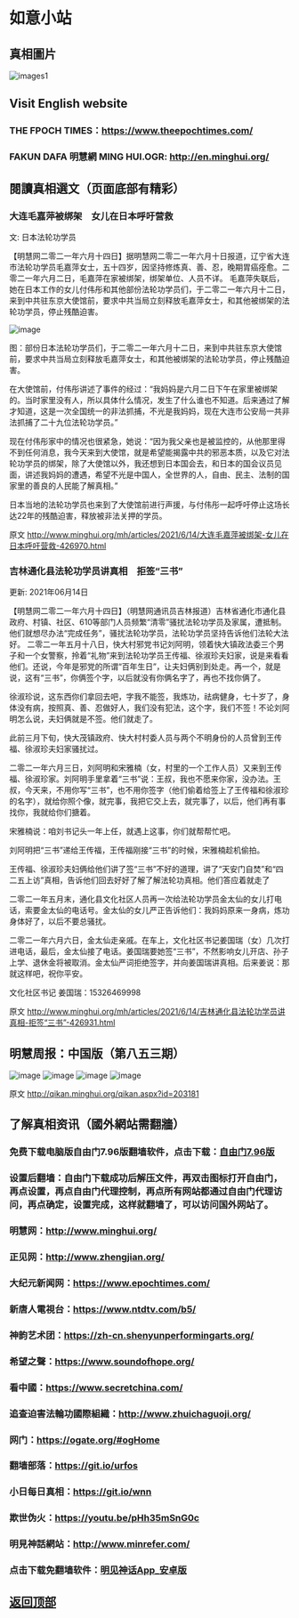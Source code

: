 # 如意小站

## 真相圖片

![images1](https://user-images.githubusercontent.com/79625284/121987531-3bc8c280-cdcb-11eb-97a1-f6f13f0d4ca1.jpg)

## Visit English website

### THE FPOCH TIMES：https://www.theepochtimes.com/

### FAKUN DAFA 明慧網 MING HUI.OGR: http://en.minghui.org/

## 閱讀真相選文（页面底部有精彩）

### 大连毛嘉萍被绑架　女儿在日本呼吁营救

文: 日本法轮功学员 

【明慧网二零二一年六月十四日】据明慧网二零二一年六月十日报道，辽宁省大连市法轮功学员毛嘉萍女士，五十四岁，因坚持修炼真、善、忍，晚期胃癌痊愈。二零二一年六月二日，毛嘉萍在家被绑架，绑架单位、人员不详。
毛嘉萍失联后，她在日本工作的女儿付伟彤和其他部份法轮功学员们，于二零二一年六月十二日，来到中共驻东京大使馆前，要求中共当局立刻释放毛嘉萍女士，和其他被绑架的法轮功学员，停止残酷迫害。

![image](https://user-images.githubusercontent.com/79625284/121871706-fd81c380-cd36-11eb-88c4-7978a24c49d3.png)

图：部份日本法轮功学员们，于二零二一年六月十二日，来到中共驻东京大使馆前，要求中共当局立刻释放毛嘉萍女士，和其他被绑架的法轮功学员，停止残酷迫害。

在大使馆前，付伟彤讲述了事件的经过：“我妈妈是六月二日下午在家里被绑架的。当时家里没有人，所以具体什么情况，发生了什么谁也不知道。后来通过了解才知道，这是一次全国统一的非法抓捕，不光是我妈妈，现在大连市公安局一共非法抓捕了二十九位法轮功学员。”

现在付伟彤家中的情况也很紧急，她说：“因为我父亲也是被监控的，从他那里得不到任何消息，我今天来到大使馆，就是希望能揭露中共的邪恶本质，以及它对法轮功学员的绑架，除了大使馆以外，我还想到日本国会去，和日本的国会议员见面，讲述我妈妈的遭遇，希望不光是中国人，全世界的人，自由、民主、法制的国家里的善良的人民能了解真相。”

日本当地的法轮功学员也来到了大使馆前进行声援，与付伟彤一起呼吁停止这场长达22年的残酷迫害，释放被非法关押的学员。

原文 http://www.minghui.org/mh/articles/2021/6/14/大连毛嘉萍被绑架-女儿在日本呼吁营救-426970.html

### 吉林通化县法轮功学员讲真相　拒签“三书”

更新: 2021年06月14日

【明慧网二零二一年六月十四日】（明慧网通讯员吉林报道）吉林省通化市通化县政府、村镇、社区、610等部门人员频繁“清零”骚扰法轮功学员及家属，遭抵制。他们就想尽办法“完成任务”，骚扰法轮功学员，法轮功学员坚持告诉他们法轮大法好。
二零二一年五月十八日，快大村邪党书记刘阿明，领着快大镇政法委三个男子和一个女警察，拎着“礼物”来到法轮功学员王传福、徐淑珍夫妇家，说是来看看他们。还说，今年是邪党的所谓“百年生日”，让夫妇俩别到处走。再一个，就是说，这有“三书”，你俩签个字，以后就没有你俩名字了，再也不找你俩了。

徐淑珍说，这东西你们拿回去吧，字我不能签，我炼功，祛病健身，七十岁了，身体没有病，按照真、善、忍做好人，我们没有犯法，这个字，我们不签！不论刘阿明怎么说，夫妇俩就是不签。他们就走了。

此前三月下旬，快大茂镇政府、快大村村委人员与两个不明身份的人员曾到王传福、徐淑珍夫妇家骚扰过。

二零二一年六月三日，刘阿明和宋雅楠（女，村里的一个工作人员）又来到王传福、徐淑珍家。刘阿明手里拿着“三书”说：王叔，我也不愿来你家，没办法。王叔，今天来，不用你写“三书”，也不用你签字（他们偷着给签上了王传福和徐淑珍的名字），就给你照个像，就完事，我把它交上去，就完事了，以后，他们再有事找你，我就给你们搪着。

宋雅楠说：咱刘书记头一年上任，就遇上这事，你们就帮帮忙吧。

刘阿明把“三书”递给王传福，王传福刚接“三书”的时候，宋雅楠趁机偷拍。

王传福、徐淑珍夫妇俩给他们讲了签“三书”不好的道理，讲了“天安门自焚”和“四二五上访”真相，告诉他们回去好好了解了解法轮功真相。他们答应着就走了

二零二一年五月末，通化县文化社区人员再一次给法轮功学员金太仙的女儿打电话，索要金太仙的电话号。金太仙的女儿严正告诉他们：我妈妈原来一身病，炼功身体好了，以后不要总骚扰。

二零二一年六月六日，金太仙走亲戚。在车上，文化社区书记姜国瑞（女）几次打进电话，最后，金太仙接了电话。姜国瑞要她签“三书”，不然影响女儿开店、孙子上学、退休金将被取消。金太仙严词拒绝签字，并向姜国瑞讲真相。后来姜说：那就这样吧，祝你平安。

文化社区书记 姜国瑞：15326469998

原文 http://www.minghui.org/mh/articles/2021/6/14/吉林通化县法轮功学员讲真相-拒签“三书”-426931.html

## 明慧周报：中国版（第八五三期）

![image](https://user-images.githubusercontent.com/79625284/121652816-a11c6b00-cace-11eb-871f-30ee8801a335.png)
![image](https://user-images.githubusercontent.com/79625284/121652885-b396a480-cace-11eb-8c89-1af88646d470.png)
![image](https://user-images.githubusercontent.com/79625284/121652942-c315ed80-cace-11eb-84cc-0d3e8d844019.png)
![image](https://user-images.githubusercontent.com/79625284/121653012-d4f79080-cace-11eb-9fd8-73f7dc069e9c.png)

原文 http://qikan.minghui.org/qikan.aspx?id=203181

## 了解真相资讯（國外網站需翻牆）

### 免费下载电脑版自由门7.96版翻墙软件，点击下载：[自由门7.96版](https://github.com/pinhe91/tuiguang/files/6643781/fg796r.zip)

### 设置后翻墙：自由门下载成功后解压文件，再双击图标打开自由门，再点设置，再点自由门代理控制，再点所有网站都通过自由门代理访问，再点确定，设置完成，这样就翻墙了，可以访问国外网站了。

### 明慧网：http://www.minghui.org/

### 正见网：http://www.zhengjian.org/

### 大纪元新闻网：https://www.epochtimes.com/

### 新唐人電視台：https://www.ntdtv.com/b5/

### 神韵艺术团：https://zh-cn.shenyunperformingarts.org/

### 希望之聲：https://www.soundofhope.org/

### 看中國：https://www.secretchina.com/

### 追查迫害法輪功國際組織：http://www.zhuichaguoji.org/

### 网门：https://ogate.org/#ogHome

### 翻墙部落：https://git.io/urfos

### 小日每日真相：https://git.io/wnn

### 欺世伪火：https://youtu.be/pHh35mSnG0c

### 明見神話網站：http://www.minrefer.com/

###  点击下载免翻墙软件：[明见神话App_安卓版](https://github.com/pinhe91/tuiguang/files/6607008/mingjian.zip)

## [返回顶部](https://git.io/Js3EY)
